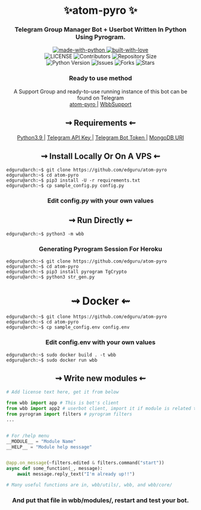 <h1 align="center"> 
    ✨atom-pyro ✨ 
</h1>

<h3 align="center"> 
    Telegram Group Manager Bot + Userbot Written In Python Using Pyrogram.
</h3>

<p align="center">
    <a href="https://python.org">
        <img src="http://forthebadge.com/images/badges/made-with-python.svg" alt="made-with-python">
    </a>
    <a href="https://GitHub.com/edguru">
        <img src="http://ForTheBadge.com/images/badges/built-with-love.svg" alt="built-with-love">
    </a> <br>
    <img src="https://img.shields.io/github/license/edguru/atom-pyro?style=for-the-badge&logo=appveyor" alt="LICENSE">
    <img src="https://img.shields.io/github/contributors/edguru/atom-pyro?style=for-the-badge&logo=appveyor" alt="Contributors">
    <img src="https://img.shields.io/github/repo-size/edguru/atom-pyro?style=for-the-badge&logo=appveyor" alt="Repository Size"> <br>
    <img src="https://img.shields.io/badge/python-3.9-green?style=for-the-badge&logo=appveyor" alt="Python Version">
    <img src="https://img.shields.io/github/issues/edguru/atom-pyro?style=for-the-badge&logo=appveyor" alt="Issues">
    <img src="https://img.shields.io/github/forks/edguru/atom-pyro?style=for-the-badge&logo=appveyor" alt="Forks">
    <img src="https://img.shields.io/github/stars/edguru/atom-pyro?style=for-the-badge&logo=appveyor" alt="Stars">
</p>

<h3 align="center"> 
    Ready to use method
</h3>

<p align="center">
    A Support Group and ready-to-use running instance of this bot can be found on Telegram <br>
    <a href="https://t.me/atom-pyro"> atom-pyro </a> | 
    <a href="https://t.me/wbbsupport"> WbbSupport </a>
</p>

<h2 align="center"> 
   ⇝ Requirements ⇜
</h2>

<p align="center">
    <a href="https://www.python.org/downloads/release/python-390/"> Python3.9 </a> |
    <a href="https://docs.pyrogram.org/intro/setup#api-keys"> Telegram API Key </a> |
    <a href="https://t.me/botfather"> Telegram Bot Token </a> | 
    <a href="https://telegra.ph/How-To-get-Mongodb-URI-04-06"> MongoDB URI </a>
</p>

<h2 align="center"> 
   ⇝ Install Locally Or On A VPS ⇜
</h2>

```console
edguru@arch:~$ git clone https://github.com/edguru/atom-pyro
edguru@arch:~$ cd atom-pyro
edguru@arch:~$ pip3 install -U -r requirements.txt
edguru@arch:~$ cp sample_config.py config.py
```
 
<h3 align="center"> 
    Edit <b>config.py</b> with your own values
</h3>

<h2 align="center"> 
   ⇝ Run Directly ⇜
</h2>

```console
edguru@arch:~$ python3 -m wbb
```

<h3 align="center"> 
   Generating Pyrogram Session For Heroku
</h3>

```console
edguru@arch:~$ git clone https://github.com/edguru/atom-pyro
edguru@arch:~$ cd atom-pyro
edguru@arch:~$ pip3 install pyrogram TgCrypto
edguru@arch:~$ python3 str_gen.py
```

<h1 align="center"> 
   ⇝ Docker ⇜
</h1>

```console
edguru@arch:~$ git clone https://github.com/edguru/atom-pyro
edguru@arch:~$ cd atom-pyro
edguru@arch:~$ cp sample_config.env config.env
```

<h3 align="center"> 
    Edit <b> config.env </b> with your own values
</h3>

```console
edguru@arch:~$ sudo docker build . -t wbb
edguru@arch:~$ sudo docker run wbb
```

<h2 align="center"> 
   ⇝ Write new modules ⇜
</h2>

```py
# Add license text here, get it from below

from wbb import app # This is bot's client
from wbb import app2 # userbot client, import it if module is related to userbot
from pyrogram import filters # pyrogram filters
...


# For /help menu
__MODULE__ = "Module Name"
__HELP__ = "Module help message"


@app.on_message(~filters.edited & filters.command("start"))
async def some_function(_, message):
    await message.reply_text("I'm already up!!")

# Many useful functions are in, wbb/utils/, wbb, and wbb/core/
```

<h3 align="center"> 
   And put that file in wbb/modules/, restart and test your bot.
</h3>
